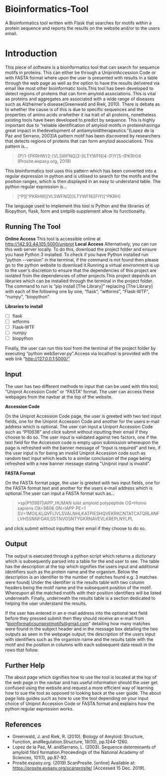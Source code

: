 # Bioinformatics-Tool
A Bioinformatics tool written with Flask that searches for motifs within a protein sequence and reports the results on the website and/or to the users email.
<br>
# Introduction

This piece of software is a bioinformatics tool that can search for sequence motifs in proteins. This can either be through a UniprotAccession Code or with FASTA format where upon the user is presented with results in a table through the web page as well as the option to have the results delivered via email like most other bioinformatic tools.This tool has been developed to detect regions of proteins that can form amyloid associations. This is vital as proteins and aggregates are associated with a wide range of diseases such as Alzheimer’s disease(Greenwald and Riek, 2010). There is debate as to whether the cause is of this is due to specific sequences and the properties of amino acids orwhether it isa trait of all proteins, nonetheless existing tools have been developed to predict by sequence. This is highly important due to “reliable identification of amyloid motifs in proteinshavinga great impact in thedevelopment of antiamyloidtherapeutics.”(Lopez de la Paz and Serrano, 2003)A pattern motif has been discovered by researchers that detects regions of proteins that can form amyloid associations. This pattern is...

> {P}1-{PKRHW}2-[VLSWFNQ]3-[ILTYWFN]4-[FIY]5-{PKRH}6
> (Prosite.expasy.org, 2019)

This bioinformatics tool uses this pattern which has been converted into a regular expression in python and is utilised to search for the motifs and the position ranges, which is then displayed in an easy to understand table. The python regular expression is...
> \[^P\]\[\^PKRHW][VLSWFNQ][ILTYWFN][FIY]\[\^PKRH]

The language used to implement this tool is Python and the libraries of Biopython, flask, form and smtplib supplement allow its functionality.

## Running The Tool

**Online Access**
This tool is accessible online at http://142.93.44.105:5000/uniprot
**Local Access**
Alternatively, you can run this web server locally. To do this, download the project folder and ensure you have Python 3 installed. To check if you have Python installed run “python --version” in the terminal, if the command is not found then please go to the python website to download it.Running a virtual environment is up to the user’s discretion to ensure that the dependencies of this project are isolated from the dependencies of other projects.This project depends on libraries which can be installed through the terminal in the project folder. The command to run is “pip install [The Library]” replacing [The Library] with each of the following one by one, “flask”, “wtforms”, “Flask-WTF”, “numpy”, “biopython”.

**Libraries to install**

 - [ ] flask
 - [ ] wtforms
 - [ ] Flask-WTF
 - [ ] numpy
 - [ ] biopython

Finally, the user can run this tool from the terminal of the project folder by executing “python webServer.py”.Access via localhost is provided with the web link “http://127.0.0.1:5000/”

## Input

The user has two different methods to input that can be used with this tool; “Uniprot Accession Code” or “FASTA” format. The user can access these webpages from the navbar at the top of the website.

**Accession Code**

On the Uniprot Accession Code page, the user is greeted with two text input fields, one for the Uniprot Accession Code and another for the users e-mail address which is optional. The user can input a Uniport Accession Code such as “P10636” and click submit without inputting their email if they choose to do so. The user input is validated against two factors, one if the text field for the Accession code is empty upon submission whereupon the page is refreshed with the banner message of “Input is required” and two, if the user input is for being an invalid Uniprot Accession code such as random text input which leads to a similar conclusion of the page being refreshed with a new banner message stating ”Uniprot input is invalid”.

**FASTA Format**

On the FASTA format page, the user is greeted with two input fields, one for the FASTA format text and another for the users e-mail address which is optional.The user can input a FASTA format such as...

>\>sp|P10997|IAPP_HUMAN Islet amyloid polypeptide OS=Homo sapiens OX=9606 GN=IAPP PE=1 SV=1MGILKLQVFLIVLSVALNHLKATPIESHQVEKRKCNTATCATQRLANFLVHSSNNFGAILSSTNVGSNTYGKRNAVEVLKREPLNYLPL

and click submit without inputting their email if they choose to do so.

## Output

The output is executed through a python script which returns a dictionary which is subsequently parsed into a table for the end user to see. The table has the description at the top which signifies the users input and additional identifiers such as the protein name and the organism. Below the description is an identifier to the number of matches found e.g. 3 matches were found) Under the identifier is the results table with two column headers being the motif name and the subsequent position of the motif. Whereupon all the matched motifs with their position identifiers will be listed underneath. Finally, underneath the results table is a section dedicated to helping the user understand the results.

If the user has entered in an e-mail address into the optional text field before they pressed submit then they should receive an e-mail from “bioinformaticsuniprotmotifs@gmail.com” detailing how many matches were found in the subject header and in the message box detailing the two outputs as seen in the webpage output; the description of the users input with identifiers such as the organism name and the results table with the motif and the position in columns with each subsequent data result in the rows that follow.

## Further Help

The about page which signifies how to use the tool is located at the top of the web page in the navbar and has useful information should the user get confused using the website and request a more efficient way of learning how to sue the tool as opposed to looking back at the user guide. The about page lists guides such as how to use the tool depending on your input choice of Uniprot Accession Code or FASTA format and explains how the python regular expression works.

## References

 - Greenwald, J. and Riek, R. (2010). Biology of Amyloid: Structure, Function, andRegulation.Structure, 18(10), pp.1244-1260.
 - Lopez de la Paz, M. andSerrano, L. (2003). Sequence determinants of amyloid fibril formation.Proceedings of the National Academy of Sciences, 101(1), pp.87-92.
 - Prosite.expasy.org. (2019).ScanProsite. [online] Available at: https://prosite.expasy.org/scanprosite/ [Accessed 15 Dec. 2019].
